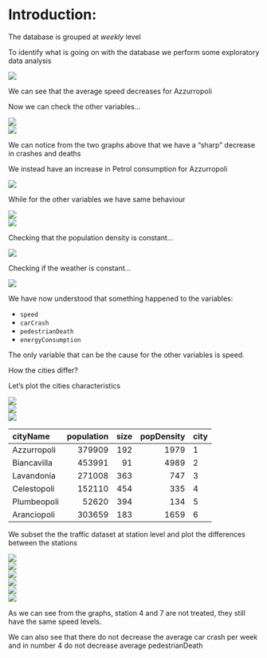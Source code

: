 
# Introduction:

The database is grouped at *weekly* level

To identify what is going on with the database we perform some
exploratory data analysis

<img src="Introduction_files/figure-gfm/Plotting Speed-1.png" style="display: block; margin: auto;" />

We can see that the average speed decreases for Azzurropoli

Now we can check the other variables…

<img src="Introduction_files/figure-gfm/Plotting Car Crashes-1.png" style="display: block; margin: auto;" />

<img src="Introduction_files/figure-gfm/Plotting Deaths -1.png" style="display: block; margin: auto;" />

We can notice from the two graphs above that we have a “sharp” decrease
in crashes and deaths

We instead have an increase in Petrol consumption for Azzurropoli

<img src="Introduction_files/figure-gfm/Plotting Petrol -1.png" style="display: block; margin: auto;" />

While for the other variables we have same behaviour

<img src="Introduction_files/figure-gfm/Plotting -1.png" style="display: block; margin: auto;" /><img src="Introduction_files/figure-gfm/Plotting -2.png" style="display: block; margin: auto;" />

Checking that the population density is constant…

<img src="Introduction_files/figure-gfm/Plotting PopDensity-1.png" style="display: block; margin: auto;" />

Checking if the weather is constant…

<img src="Introduction_files/figure-gfm/Plotting Weather-1.png" style="display: block; margin: auto;" />

We have now understood that something happened to the variables:

- `speed`
- `carCrash`
- `pedestrianDeath`
- `energyConsumption`

The only variable that can be the cause for the other variables is
speed.

How the cities differ?

Let’s plot the cities characteristics

<img src="Introduction_files/figure-gfm/unnamed-chunk-2-1.png" style="display: block; margin: auto;" /><img src="Introduction_files/figure-gfm/unnamed-chunk-2-2.png" style="display: block; margin: auto;" /><img src="Introduction_files/figure-gfm/unnamed-chunk-2-3.png" style="display: block; margin: auto;" />

| cityName    | population | size | popDensity | city |
|:------------|-----------:|-----:|-----------:|:-----|
| Azzurropoli |     379909 |  192 |       1979 | 1    |
| Biancavilla |     453991 |   91 |       4989 | 2    |
| Lavandonia  |     271008 |  363 |        747 | 3    |
| Celestopoli |     152110 |  454 |        335 | 4    |
| Plumbeopoli |      52620 |  394 |        134 | 5    |
| Aranciopoli |     303659 |  183 |       1659 | 6    |

We subset the the traffic dataset at station level and plot the
differences between the stations

<img src="Introduction_files/figure-gfm/unnamed-chunk-4-1.png" style="display: block; margin: auto;" /><img src="Introduction_files/figure-gfm/unnamed-chunk-4-2.png" style="display: block; margin: auto;" /><img src="Introduction_files/figure-gfm/unnamed-chunk-4-3.png" style="display: block; margin: auto;" /><img src="Introduction_files/figure-gfm/unnamed-chunk-4-4.png" style="display: block; margin: auto;" /><img src="Introduction_files/figure-gfm/unnamed-chunk-4-5.png" style="display: block; margin: auto;" /><img src="Introduction_files/figure-gfm/unnamed-chunk-4-6.png" style="display: block; margin: auto;" />

As we can see from the graphs, station 4 and 7 are not treated, they
still have the same speed levels.

We can also see that there do not decrease the average car crash per
week and in number 4 do not decrease average pedestrianDeath
